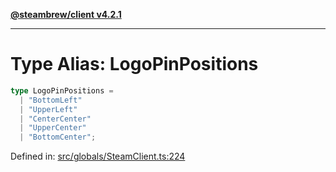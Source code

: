 [**@steambrew/client v4.2.1**](../README.md)

***

# Type Alias: LogoPinPositions

```ts
type LogoPinPositions = 
  | "BottomLeft"
  | "UpperLeft"
  | "CenterCenter"
  | "UpperCenter"
  | "BottomCenter";
```

Defined in: [src/globals/SteamClient.ts:224](https://github.com/SteamClientHomebrew/SDK/blob/main/typescript-packages/client/src/globals/SteamClient.ts#L224)
